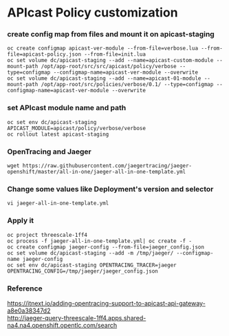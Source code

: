 # APIcast Policy customization

### create config map from files and mount it on apicast-staging
```
oc create configmap apicast-ver-module --from-file=verbose.lua --from-file=apicast-policy.json --from-file=init.lua
oc set volume dc/apicast-staging --add --name=apicast-custom-module --mount-path /opt/app-root/src/src/apicast/policy/verbose --type=configmap --configmap-name=apicast-ver-module --overwrite
oc set volume dc/apicast-staging --add --name=apicast-01-module --mount-path /opt/app-root/src/policies/verbose/0.1/ --type=configmap --configmap-name=apicast-ver-module --overwrite
```
### set APIcast module name and path
```
oc set env dc/apicast-staging APICAST_MODULE=apicast/policy/verbose/verbose
oc rollout latest apicast-staging
```

### OpenTracing and Jaeger
``` wget https://raw.githubusercontent.com/jaegertracing/jaeger-openshift/master/all-in-one/jaeger-all-in-one-template.yml ```

### Change some values like Deployment's version and selector

``` vi jaeger-all-in-one-template.yml ```

### Apply it
```
oc project threescale-1ff4
oc process -f jaeger-all-in-one-template.yml| oc create -f -
oc create configmap jaeger-config --from-file=jaeger_config.json
oc set volume dc/apicast-staging --add -m /tmp/jaeger/ --configmap-name jaeger-config
oc set env dc/apicast-staging OPENTRACING_TRACER=jaeger OPENTRACING_CONFIG=/tmp/jaeger/jaeger_config.json
```
### Reference

https://itnext.io/adding-opentracing-support-to-apicast-api-gateway-a8e0a38347d2 <br/>
http://jaeger-query-threescale-1ff4.apps.shared-na4.na4.openshift.opentlc.com/search

